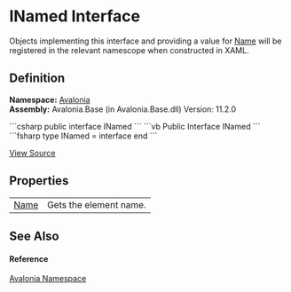 # INamed Interface


Objects implementing this interface and providing a value for <a href="P_Avalonia_INamed_Name">Name</a> will be registered in the relevant namescope when constructed in XAML.



## Definition
**Namespace:** <a href="N_Avalonia">Avalonia</a>  
**Assembly:** Avalonia.Base (in Avalonia.Base.dll) Version: 11.2.0

<Tabs groupId="api-code-preview">
<TabItem value="csharp" label="C#">
```csharp
public interface INamed
```
</TabItem>
<TabItem value="vb" label="VB">
```vb
Public Interface INamed
```
</TabItem>
<TabItem value="fsharp" label="F#">
```fsharp
type INamed = interface end
```
</TabItem>
</Tabs>



<a href="https://github.com/AvaloniaUI/Avalonia/tree/master/src/Avalonia.Base/INamed.cs" title="View the source code">View Source</a>



## Properties
<table>
<tr>
<td><a href="P_Avalonia_INamed_Name">Name</a></td>
<td>Gets the element name.</td>
</tr>
</table>

## See Also


#### Reference
<a href="N_Avalonia">Avalonia Namespace</a>  

